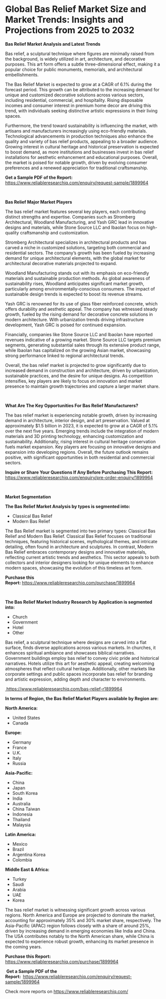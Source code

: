 <p><h1>Global Bas Relief Market Size and Market Trends: Insights and Projections from 2025 to 2032</h1></p><p><strong>Bas Relief Market Analysis and Latest Trends</strong></p>
<p><p>Bas relief, a sculptural technique where figures are minimally raised from the background, is widely utilized in art, architecture, and decorative purposes. This art form offers a subtle three-dimensional effect, making it a popular choice for public monuments, memorials, and architectural embellishments.</p><p>The Bas Relief Market is expected to grow at a CAGR of 6.1% during the forecast period. This growth can be attributed to the increasing demand for unique and customized decorative solutions across various sectors, including residential, commercial, and hospitality. Rising disposable incomes and consumer interest in premium home decor are driving this trend, with individuals seeking distinctive artistic expressions in their living spaces.</p><p>Furthermore, the trend toward sustainability is influencing the market, with artisans and manufacturers increasingly using eco-friendly materials. Technological advancements in production techniques also enhance the quality and variety of bas relief products, appealing to a broader audience. Growing interest in cultural heritage and historical preservation is expected to boost demand, as more institutions and businesses invest in bas relief installations for aesthetic enhancement and educational purposes. Overall, the market is poised for notable growth, driven by evolving consumer preferences and a renewed appreciation for traditional craftsmanship.</p></p>
<p><strong>Get a Sample PDF of the Report:&nbsp;</strong> <a href="https://www.reliableresearchiq.com/enquiry/request-sample/1899964?utm_campaign=2207&utm_medium=2&utm_source=Github&utm_content=ia&utm_term=09022025&utm_id=bas-relief">https://www.reliableresearchiq.com/enquiry/request-sample/1899964</a></p>
<p>&nbsp;</p>
<p><strong>Bas Relief Major Market Players</strong></p>
<p><p>The bas relief market features several key players, each contributing distinct strengths and expertise. Companies such as Stromberg Architectural, Woodland Manufacturing, and Yash GRC lead in innovative designs and materials, while Stone Source LLC and Ibaolan focus on high-quality craftsmanship and customization. </p><p>Stromberg Architectural specializes in architectural products and has carved a niche in customized solutions, targeting both commercial and residential sectors. The company’s growth has been fueled by increasing demand for unique architectural elements, with the global market for architectural decorative materials projected to expand. </p><p>Woodland Manufacturing stands out with its emphasis on eco-friendly materials and sustainable production methods. As global awareness of sustainability rises, Woodland anticipates significant market growth, particularly among environmentally-conscious consumers. The impact of sustainable design trends is expected to boost its revenue streams. </p><p>Yash GRC is renowned for its use of glass fiber reinforced concrete, which offers durability and aesthetic appeal. The company has witnessed steady growth, fueled by the rising demand for decorative concrete solutions in modern architecture. With urbanization trends driving infrastructure development, Yash GRC is poised for continued expansion.</p><p>Financially, companies like Stone Source LLC and Ibaolan have reported revenues indicative of a growing market. Stone Source LLC targets premium segments, generating substantial sales through its extensive product range, while Ibaolan has capitalized on the growing Asian market, showcasing strong performance linked to regional architectural trends.</p><p>Overall, the bas relief market is projected to grow significantly due to increased demand in construction and architecture, driven by urbanization, sustainable practices, and the desire for unique designs. As competition intensifies, key players are likely to focus on innovation and market presence to maintain growth trajectories and capture a larger market share.</p></p>
<p>&nbsp;</p>
<p><strong>What Are The Key Opportunities For Bas Relief Manufacturers?</strong></p>
<p><p>The bas relief market is experiencing notable growth, driven by increasing demand in architecture, interior design, and art preservation. Valued at approximately $1.5 billion in 2023, it is expected to grow at a CAGR of 5.1% over the next five years. Emerging trends include the integration of modern materials and 3D printing technology, enhancing customization and sustainability. Additionally, rising interest in cultural heritage conservation fuels market expansion. Key players are focusing on innovative designs and expansion into developing regions. Overall, the future outlook remains positive, with significant opportunities in both residential and commercial sectors.</p></p>
<p><strong>Inquire or Share Your Questions If Any Before Purchasing This Report:</strong> <a href="https://www.reliableresearchiq.com/enquiry/pre-order-enquiry/1899964?utm_campaign=2207&utm_medium=2&utm_source=Github&utm_content=ia&utm_term=09022025&utm_id=bas-relief">https://www.reliableresearchiq.com/enquiry/pre-order-enquiry/1899964</a></p>
<p>&nbsp;</p>
<p><strong>Market Segmentation</strong></p>
<p><strong>The Bas Relief Market Analysis by types is segmented into:</strong></p>
<p><ul><li>Classical Bas Relief</li><li>Modern Bas Relief</li></ul></p>
<p><p>The Bas Relief market is segmented into two primary types: Classical Bas Relief and Modern Bas Relief. Classical Bas Relief focuses on traditional techniques, featuring historical scenes, mythological themes, and intricate detailing, often found in architecture and sculptures. In contrast, Modern Bas Relief embraces contemporary designs and innovative materials, reflecting current artistic trends and aesthetics. This sector appeals to both collectors and interior designers looking for unique elements to enhance modern spaces, showcasing the evolution of this timeless art form.</p></p>
<p><strong>Purchase this Report:&nbsp;</strong><a href="https://www.reliableresearchiq.com/purchase/1899964?utm_campaign=2207&utm_medium=2&utm_source=Github&utm_content=ia&utm_term=09022025&utm_id=bas-relief">https://www.reliableresearchiq.com/purchase/1899964</a></p>
<p>&nbsp;</p>
<p><strong>The Bas Relief Market Industry Research by Application is segmented into:</strong></p>
<p><ul><li>Church</li><li>Government</li><li>Hotel</li><li>Other</li></ul></p>
<p><p>Bas relief, a sculptural technique where designs are carved into a flat surface, finds diverse applications across various markets. In churches, it enhances spiritual ambiance and showcases biblical narratives. Government buildings employ bas relief to convey civic pride and historical narratives. Hotels utilize this art for aesthetic appeal, creating welcoming atmospheres that reflect cultural heritage. Additionally, other markets like corporate settings and public spaces incorporate bas relief for branding and artistic expression, adding depth and character to environments.</p></p>
<p><a href="https://www.reliableresearchiq.com/bas-relief-r1899964?utm_campaign=2207&utm_medium=2&utm_source=Github&utm_content=ia&utm_term=09022025&utm_id=bas-relief">&nbsp;https://www.reliableresearchiq.com/bas-relief-r1899964</a></p>
<p><strong>In terms of Region, the Bas Relief Market Players available by Region are:</strong></p>
<p>
    <p> <strong> North America: </strong>
        <ul>
            <li>United States</li>
            <li>Canada</li>
        </ul>
        </p> 
    <p> <strong> Europe: </strong>
        <ul>
            <li>Germany</li>
            <li>France</li>
            <li>U.K.</li>
            <li>Italy</li>
            <li>Russia</li>
        </ul>
        </p> 
    <p> <strong> Asia-Pacific: </strong>
        <ul>
            <li>China</li>
            <li>Japan</li>
            <li>South Korea</li>
            <li>India</li>
            <li>Australia</li>
            <li>China Taiwan</li>
            <li>Indonesia</li>
            <li>Thailand</li>
            <li>Malaysia</li>
        </ul>
        </p> 
    <p> <strong> Latin America: </strong>
        <ul>
            <li>Mexico</li>
            <li>Brazil</li>
            <li>Argentina Korea</li>
            <li>Colombia</li>
        </ul>
        </p> 
    <p> <strong> Middle East & Africa: </strong>
        <ul>
            <li>Turkey</li>
            <li>Saudi</li>
            <li>Arabia</li>
            <li>UAE</li>
            <li>Korea</li>
        </ul>
    </p>
    </p>
<p><p>The bas relief market is witnessing significant growth across various regions. North America and Europe are projected to dominate the market, accounting for approximately 35% and 30% market share, respectively. The Asia-Pacific (APAC) region follows closely with a share of around 25%, driven by increasing demand in emerging economies like India and China. The USA contributes notably to the North American share, while China is expected to experience robust growth, enhancing its market presence in the coming years.</p></p>
<p><strong>Purchase this Report: </strong><a href="https://www.reliableresearchiq.com/purchase/1899964?utm_campaign=2207&utm_medium=2&utm_source=Github&utm_content=ia&utm_term=09022025&utm_id=bas-relief">https://www.reliableresearchiq.com/purchase/1899964</a></p>
<p>&nbsp;<strong>Get a Sample PDF of the Report:&nbsp;&nbsp;</strong><a href="https://www.reliableresearchiq.com/enquiry/request-sample/1899964?utm_campaign=2207&utm_medium=2&utm_source=Github&utm_content=ia&utm_term=09022025&utm_id=bas-relief">https://www.reliableresearchiq.com/enquiry/request-sample/1899964</a></p>
<p><strong></strong></p>
<p>Check more reports on <a href="https://www.reliableresearchiq.com/?utm_campaign=2207&utm_medium=2&utm_source=Github&utm_content=ia&utm_term=09022025&utm_id=bas-relief">https://www.reliableresearchiq.com/</a></p>